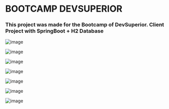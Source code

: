 
# BOOTCAMP DEVSUPERIOR
<div>
  
<h3>This project was made for the Bootcamp of DevSuperior. Client Project with SpringBoot + H2 Database</h3>



![image](https://user-images.githubusercontent.com/64970716/119271395-b2610e80-bbd7-11eb-9baa-5fa52d60189f.png)
  
![image](https://user-images.githubusercontent.com/64970716/119272154-03263680-bbdb-11eb-8bc7-eaeb3bf5c32d.png)

![image](https://user-images.githubusercontent.com/64970716/119271420-c9076580-bbd7-11eb-844e-df5a20cd30f1.png)

![image](https://user-images.githubusercontent.com/64970716/119271432-e0dee980-bbd7-11eb-87c1-650a7de28bce.png)

![image](https://user-images.githubusercontent.com/64970716/119271450-f227f600-bbd7-11eb-93d3-fb6717b0070f.png)

![image](https://user-images.githubusercontent.com/64970716/119271465-0835b680-bbd8-11eb-9d31-972b9e7af490.png)

![image](https://user-images.githubusercontent.com/64970716/119271473-184d9600-bbd8-11eb-8489-6e810440d8c5.png)


</div>

